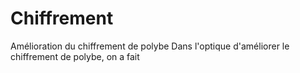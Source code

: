 # Chiffrement
Amélioration du chiffrement de polybe
Dans l'optique d'améliorer le chiffrement de polybe, on a fait 
